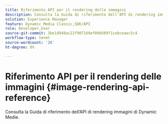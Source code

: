 ```yaml
---
title: Riferimento API per il rendering delle immagini
description: Consulta la Guida di riferimento dell’API di rendering immagini di Dynamic Medie.
solution: Experience Manager
feature: Dynamic Media Classic,SDK/API
role: Developer,User
source-git-commit: 3be1d948ac22f907169ef09b509f1cebceaec5c4
workflow-type: tm+mt
source-wordcount: '26'
ht-degree: 0%

---
```



# Riferimento API per il rendering delle immagini {#image-rendering-api-reference}

Consulta la Guida di riferimento dell’API di rendering immagini di Dynamic Medie.